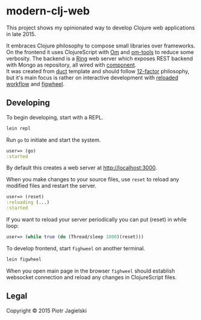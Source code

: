 # modern-clj-web

This project shows my opinionated way to develop Clojure web applications in late 2015.

It embraces Clojure philosophy to compose small libraries over frameworks.
On the frontend it uses ClojureScript with [Om](https://github.com/omcljs/om) and [om-tools](https://github.com/Prismatic/om-tools) to reduce some verbosity.
The backend is a [Ring](https://github.com/ring-clojure/ring) web server which exposes REST backend with Mongo as repository,
all wired with [component](https://github.com/stuartsierra/component).  
It was created from [duct](https://github.com/weavejester/duct) template and should follow [12-factor](http://12factor.net) philosophy,
but it's main focus is rather on interactive development with
[reloaded workflow](http://thinkrelevance.com/blog/2013/06/04/clojure-workflow-reloaded)
and [figwheel](https://github.com/bhauman/lein-figwheel).  

## Developing

To begin developing, start with a REPL.

```sh
lein repl
```

Run `go` to initiate and start the system.

```clojure
user=> (go)
:started
```

By default this creates a web server at <http://localhost:3000>.

When you make changes to your source files, use `reset` to reload any
modified files and restart the server.

```clojure
user=> (reset)
:reloading (...)
:started
```

If you want to reload your server periodically you can put (reset) in while loop:

```clojure
user=> (while true (do (Thread/sleep 1000)(reset)))
```

To develop frontend, start `fighweel` on another terminal.

```sh
lein figwheel
```

When you open main page in the browser `fighweel` should establish websocket connection and reload any changes in ClojureScript files.  

## Legal

Copyright © 2015 Piotr Jagielski
